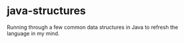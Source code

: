 # java-structures
Running through a few common data structures in Java to refresh the language in my mind.

